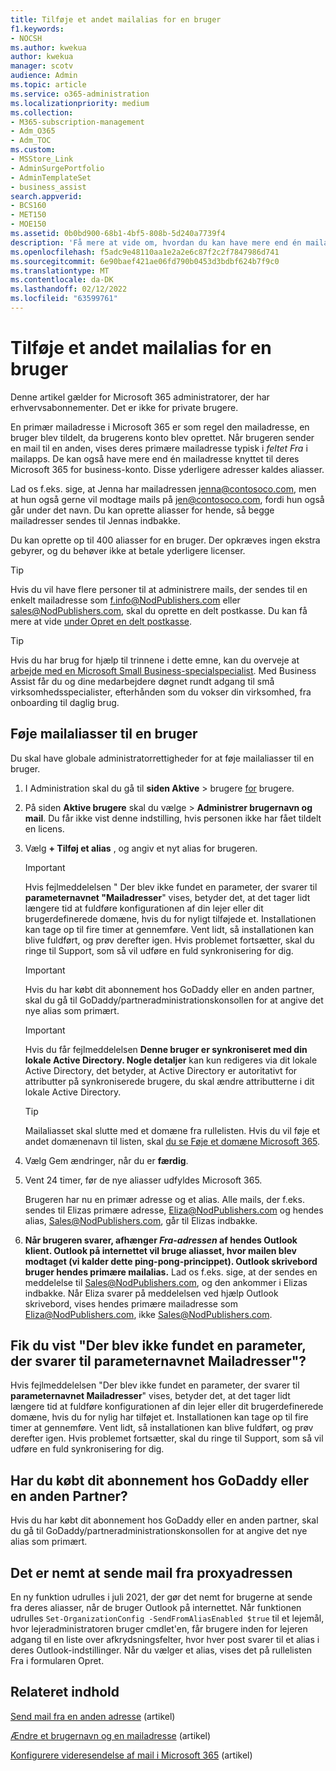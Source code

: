 ```yaml
---
title: Tilføje et andet mailalias for en bruger
f1.keywords:
- NOCSH
ms.author: kwekua
author: kwekua
manager: scotv
audience: Admin
ms.topic: article
ms.service: o365-administration
ms.localizationpriority: medium
ms.collection:
- M365-subscription-management
- Adm_O365
- Adm_TOC
ms.custom:
- MSStore_Link
- AdminSurgePortfolio
- AdminTemplateSet
- business_assist
search.appverid:
- BCS160
- MET150
- MOE150
ms.assetid: 0b0bd900-68b1-4bf5-808b-5d240a7739f4
description: 'Få mere at vide om, hvordan du kan have mere end én mailadresse, kaldet et mailalias, der er knyttet Microsoft 365 for business-konto. '
ms.openlocfilehash: f5adc9e48110aa1e2a2e6c87f2c2f7847986d741
ms.sourcegitcommit: 6e90baef421ae06fd790b0453d3bdbf624b7f9c0
ms.translationtype: MT
ms.contentlocale: da-DK
ms.lasthandoff: 02/12/2022
ms.locfileid: "63599761"
---
```

# <a name="add-another-email-alias-for-a-user"></a>Tilføje et andet mailalias for en bruger
  
Denne artikel gælder for Microsoft 365 administratorer, der har erhvervsabonnementer. Det er ikke for private brugere.
  
En primær mailadresse i Microsoft 365 er som regel den mailadresse, en bruger blev tildelt, da brugerens konto blev oprettet. Når brugeren sender en mail til en anden, vises deres primære mailadresse typisk i  *feltet Fra*  i mailapps. De kan også have mere end én mailadresse knyttet til deres Microsoft 365 for business-konto. Disse yderligere adresser kaldes aliasser. 
  
Lad os f.eks. sige, at Jenna har mailadressen jenna@contosoco.com, men at hun også gerne vil modtage mails på jen@contosoco.com, fordi hun også går under det navn. Du kan oprette aliasser for hende, så begge mailadresser sendes til Jennas indbakke.
  
Du kan oprette op til 400 aliasser for en bruger. Der opkræves ingen ekstra gebyrer, og du behøver ikke at betale yderligere licenser.
  
> [!Tip]
> Hvis du vil have flere personer til at administrere mails, der sendes til en enkelt mailadresse som f.info@NodPublishers.com eller sales@NodPublishers.com, skal du oprette en delt postkasse. Du kan få mere at vide [under Opret en delt postkasse](create-a-shared-mailbox.md).

> [!TIP]
> Hvis du har brug for hjælp til trinnene i dette emne, kan du overveje at [arbejde med en Microsoft Small Business-specialspecialist](https://go.microsoft.com/fwlink/?linkid=2186871). Med Business Assist får du og dine medarbejdere døgnet rundt adgang til små virksomhedsspecialister, efterhånden som du vokser din virksomhed, fra onboarding til daglig brug.
  
## <a name="add-email-aliases-to-a-user"></a>Føje mailaliasser til en bruger

Du skal have globale administratorrettigheder for at føje mailaliasser til en bruger.

1. I Administration skal du gå til **siden Aktive** \> brugere <a href="https://go.microsoft.com/fwlink/p/?linkid=834822" target="_blank">for</a> brugere.

2. På siden **Aktive brugere** skal du vælge > **Administrer brugernavn og mail**. Du får ikke vist denne indstilling, hvis personen ikke har fået tildelt en licens. 
    
3. Vælg **+ Tilføj et alias** , og angiv et nyt alias for brugeren.   
    
    > [!Important] 
    > Hvis fejlmeddelelsen " Der blev ikke fundet en parameter, der svarer til **parameternavnet "Mailadresser**" vises, betyder det, at det tager lidt længere tid at fuldføre konfigurationen af din lejer eller dit brugerdefinerede domæne, hvis du for nyligt tilføjede et. Installationen kan tage op til fire timer at gennemføre. Vent lidt, så installationen kan blive fuldført, og prøv derefter igen. Hvis problemet fortsætter, skal du ringe til Support, som så vil udføre en fuld synkronisering for dig.
    
  
    > [!IMPORTANT]
    > Hvis du har købt dit abonnement hos GoDaddy eller en anden partner, skal du gå til GoDaddy/partneradministrationskonsollen for at angive det nye alias som primært. 


   > [!IMPORTANT]
   >  Hvis du får fejlmeddelelsen **Denne bruger er synkroniseret med din lokale Active Directory. Nogle detaljer** kan kun redigeres via dit lokale Active Directory, det betyder, at Active Directory er autoritativt for attributter på synkroniserede brugere, du skal ændre attributterne i dit lokale Active Directory.
  
    > [!TIP]
    > Mailaliasset skal slutte med et domæne fra rullelisten. Hvis du vil føje et andet domænenavn til listen, skal [du se Føje et domæne Microsoft 365](../setup/add-domain.md). 
  
     
5. Vælg Gem ændringer, når du er **færdig**.
    
6. Vent 24 timer, før de nye aliasser udfyldes Microsoft 365.
    
    Brugeren har nu en primær adresse og et alias. Alle mails, der f.eks. sendes til Elizas primære adresse, Eliza@NodPublishers.com og hendes alias, Sales@NodPublishers.com, går til Elizas indbakke.
    
  
7. **Når brugeren svarer, afhænger *Fra-adressen* af hendes Outlook klient. Outlook på internettet vil bruge aliasset, hvor mailen blev modtaget (vi kalder dette ping-pong-princippet). Outlook skrivebord bruger hendes primære mailalias.** Lad os f.eks. sige, at der sendes en meddelelse til Sales@NodPublishers.com, og den ankommer i Elizas indbakke. Når Eliza svarer på meddelelsen ved hjælp Outlook skrivebord, vises hendes primære mailadresse som Eliza@NodPublishers.com, ikke Sales@NodPublishers.com.
    
## <a name="did-you-get-a-parameter-cannot-be-found-that-matches-parameter-name-emailaddresses"></a>Fik du vist "Der blev ikke fundet en parameter, der svarer til parameternavnet Mailadresser"?

Hvis fejlmeddelelsen "Der blev ikke fundet en parameter, der svarer til **parameternavnet Mailadresser**" vises, betyder det, at det tager lidt længere tid at fuldføre konfigurationen af din lejer eller dit brugerdefinerede domæne, hvis du for nylig har tilføjet et. Installationen kan tage op til fire timer at gennemføre. Vent lidt, så installationen kan blive fuldført, og prøv derefter igen. Hvis problemet fortsætter, skal du ringe til Support, som så vil udføre en fuld synkronisering for dig.
  
## <a name="did-you-purchase-your-subscription-from-godaddy-or-another-partner"></a>Har du købt dit abonnement hos GoDaddy eller en anden Partner?


Hvis du har købt dit abonnement hos GoDaddy eller en anden partner, skal du gå til GoDaddy/partneradministrationskonsollen for at angive det nye alias som primært.

## <a name="sending-email-from-the-proxy-address-easily"></a>Det er nemt at sende mail fra proxyadressen

En ny funktion udrulles i juli 2021, der gør det nemt for brugerne at sende fra deres aliasser, når de bruger Outlook på internettet. Når funktionen udrulles `Set-OrganizationConfig -SendFromAliasEnabled $true` til et lejemål, hvor lejeradministratoren bruger cmdlet'en, får brugere inden for lejeren adgang til en liste over afkrydsningsfelter, hvor hver post svarer til et alias i deres Outlook-indstillinger. Når du vælger et alias, vises det på rullelisten Fra i formularen Opret.
  
## <a name="related-content"></a>Relateret indhold

[Send mail fra en anden adresse](https://support.microsoft.com/office/ccba89cb-141c-4a36-8c56-6d16a8556d2e) (artikel)

[Ændre et brugernavn og en mailadresse](../add-users/change-a-user-name-and-email-address.md) (artikel)

[Konfigurere videresendelse af mail i Microsoft 365](configure-email-forwarding.md) (artikel)
